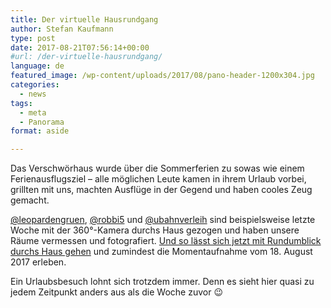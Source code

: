 ```yaml
---
title: Der virtuelle Hausrundgang
author: Stefan Kaufmann
type: post
date: 2017-08-21T07:56:14+00:00
#url: /der-virtuelle-hausrundgang/
language: de
featured_image: /wp-content/uploads/2017/08/pano-header-1200x304.jpg
categories:
  - news
tags:
  - meta
  - Panorama
format: aside

---
```

Das Verschwörhaus wurde über die Sommerferien zu sowas wie einem Ferienausflugsziel – alle möglichen Leute kamen in ihrem Urlaub vorbei, grillten mit uns, machten Ausflüge in der Gegend und haben cooles Zeug gemacht.

[@leopardengruen][1], [@robbi5][2] und [@ubahnverleih][3] sind beispielsweise letzte Woche mit der 360°-Kamera durchs Haus gezogen und haben unsere Räume vermessen und fotografiert. [Und so lässt sich jetzt mit Rundumblick durchs Haus gehen][4] und zumindest die Momentaufnahme vom 18. August 2017 erleben.

Ein Urlaubsbesuch lohnt sich trotzdem immer. Denn es sieht hier quasi zu jedem Zeitpunkt anders aus als die Woche zuvor 😉

 [1]: https://twitter.com/leopardengruen
 [2]: https://twitter.com/robbi5
 [3]: https://twitter.com/ubahnverleih
 [4]: /tour
